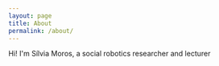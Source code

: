 ```yaml
---
layout: page
title: About
permalink: /about/
---
```


Hi! I'm Sílvia Moros, a social robotics researcher and lecturer